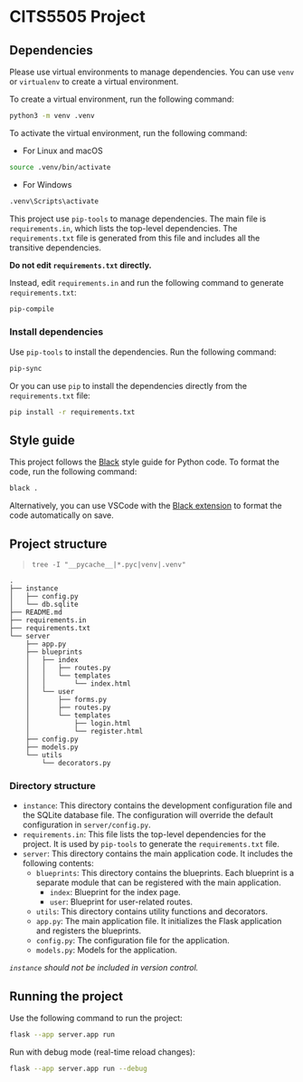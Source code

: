 # CITS5505 Project

## Dependencies

Please use virtual environments to manage dependencies. You can use `venv` or `virtualenv` to create a virtual environment.

To create a virtual environment, run the following command:

```bash
python3 -m venv .venv
```

To activate the virtual environment, run the following command:

- For Linux and macOS

```bash
source .venv/bin/activate
```

- For Windows

```bash
.venv\Scripts\activate
```

This project use `pip-tools` to manage dependencies. The main file is `requirements.in`, which lists the top-level dependencies. The `requirements.txt` file is generated from this file and includes all the transitive dependencies.

**Do not edit `requirements.txt` directly.**

Instead, edit `requirements.in` and run the following command to generate `requirements.txt`:

```bash
pip-compile
```

### Install dependencies

Use `pip-tools` to install the dependencies. Run the following command:

```bash
pip-sync
```

Or you can use `pip` to install the dependencies directly from the `requirements.txt` file:

```bash
pip install -r requirements.txt
```

## Style guide

This project follows the [Black](https://black.readthedocs.io/en/stable/the_black_code_style/current_style.html) style guide for Python code. To format the code, run the following command:

```bash
black .
```

Alternatively, you can use VSCode with the [Black extension](https://marketplace.visualstudio.com/items/?itemName=ms-python.black-formatter) to format the code automatically on save.

## Project structure

> `tree -I "__pycache__|*.pyc|venv|.venv"`

```plaintext
.
├── instance
│   ├── config.py
│   └── db.sqlite
├── README.md
├── requirements.in
├── requirements.txt
└── server
    ├── app.py
    ├── blueprints
    │   ├── index
    │   │   ├── routes.py
    │   │   └── templates
    │   │       └── index.html
    │   └── user
    │       ├── forms.py
    │       ├── routes.py
    │       └── templates
    │           ├── login.html
    │           └── register.html
    ├── config.py
    ├── models.py
    └── utils
        └── decorators.py
```

### Directory structure

- `instance`: This directory contains the development configuration file and the SQLite database file. The configuration will override the default configuration in `server/config.py`.
- `requirements.in`: This file lists the top-level dependencies for the project. It is used by `pip-tools` to generate the `requirements.txt` file.
- `server`: This directory contains the main application code. It includes the following contents:
  - `blueprints`: This directory contains the blueprints. Each blueprint is a separate module that can be registered with the main application.
    - `index`: Blueprint for the index page.
    - `user`: Blueprint for user-related routes.
  - `utils`: This directory contains utility functions and decorators.
  - `app.py`: The main application file. It initializes the Flask application and registers the blueprints.
  - `config.py`: The configuration file for the application.
  - `models.py`: Models for the application.

*`instance` should not be included in version control.*

## Running the project

Use the following command to run the project:

```bash
flask --app server.app run
```

Run with debug mode (real-time reload changes):

```bash
flask --app server.app run --debug
```
